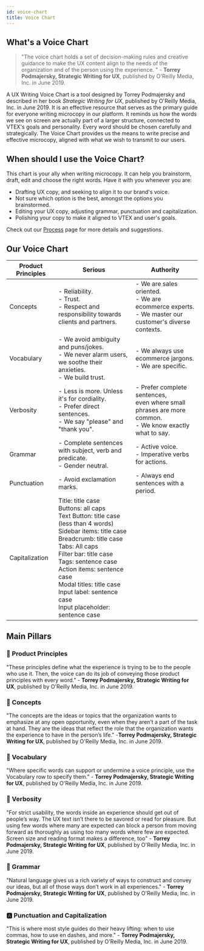 ```yaml
---
id: voice-chart
title: Voice Chart
---
```


## What's a Voice Chart

> "The voice chart holds a set of decision-making rules and creative guidance to make the UX content align to the needs of the organization and of the person using the experience. " - **Torrey Podmajersky, Strategic Writing for UX**, published by O'Reilly Media, Inc. in June 2019.

A UX Writing Voice Chart is a tool designed by Torrey Podmajersky and described in her book *Strategic Writing for UX*, published by O'Reilly Media, Inc. in June 2019. It is an effective resource that serves as the primary guide for everyone writing microcopy in our platform. It reminds us how the words we see on screen are actually part of a larger structure, connected to VTEX's goals and personality. Every word should be chosen carefully and strategically. The Voice Chart provides us the means to write precise and effective microcopy, aligned with what we wish to transmit to our users. 

## When should I use the Voice Chart?

This chart is your ally when writing microcopy. It can help you brainstorm, draft, edit and choose the right words. 
Have it with you whenever you are:
- Drafting UX copy, and seeking to align it to our brand's voice.   
- Not sure which option is the best, amongst the options you brainstormed.    
- Editing your UX copy, adjusting grammar, punctuation and capitalization.  
- Polishing your copy to make it aligned to VTEX and user's goals.  

Check out our [Process](/docs/best-practices/process) page for more details and suggestions. 



## Our Voice Chart

| Product Principles | Serious | Authority |
|--------------------|---------|-----------|
| Concepts           | - Reliability. <br />- Trust. <br />- Respect and responsibility towards clients and partners. | - We are sales oriented.    <br />- We are ecommerce experts.    <br />- We master our customer's diverse contexts.    |
| Vocabulary         | - We avoid ambiguity and puns/jokes.   <br />- We never alarm users, we soothe their anxieties.   <br />- We build trust. | - We always use ecommerce jargons.  <br />- We are specific. |
| Verbosity          | - Less is more. Unless it's for cordiality.  <br />- Prefer direct sentences.   <br />- We say "please" and "thank you".  | - Prefer complete sentences,<br />even where small phrases are more common.   <br />- We know exactly what to say. |
| Grammar            | - Complete sentences with subject, verb and predicate.<br />- Gender neutral. | - Active voice.  <br />- Imperative verbs for actions. |
| Punctuation        | - Avoid exclamation marks. | - Always end sentences with a period.                                                                              |
| Capitalization     | Title: title case  <br />Buttons: all caps  <br />Text Button: title case (less than 4 words)  <br />Sidebar items: title case  <br />Breadcrumb: title case  <br />Tabs: All caps  <br />Filter bar: title case  <br />Tags: sentence case  <br />Action items: sentence case  <br />Modal titles: title case  <br />Input label: sentence case  <br />Input placeholder: sentence case   |                                                                                                                    |

## Main Pillars

### 🧭 Product Principles

"These principles define what the experience is trying to be to the people who use it. Then, the voice can do its job of conveying those product principles with every word." - **Torrey Podmajersky, Strategic Writing for UX**, published by O'Reilly Media, Inc. in June 2019.


### 🎯 Concepts

"The concepts are the ideas or topics that the organization wants to emphasize at any open opportunity, even when they aren’t a part of the task at hand. They are the ideas that reflect the role that the organization wants the experience to have in the person’s life." -**Torrey Podmajersky, Strategic Writing for UX**, published by O'Reilly Media, Inc. in June 2019.


### 📖 Vocabulary

"Where specific words can support or undermine a voice principle, use the Vocabulary row to specify them." - **Torrey Podmajersky, Strategic Writing for UX**, published by O'Reilly Media, Inc. in June 2019.


### 💬 Verbosity

"For strict usability, the words inside an experience should get out of people’s way. The UX text isn’t there to be savored or read for pleasure. But using few words where many are expected can block a person from moving forward as thoroughly as using too many words where few are expected. Screen size and reading format makes a difference, too" - **Torrey Podmajersky, Strategic Writing for UX**, published by O'Reilly Media, Inc. in June 2019.
 

### 📝 Grammar

"Natural language gives us a rich variety of ways to construct and convey our ideas, but all of those ways don’t work in all experiences." - **Torrey Podmajersky, Strategic Writing for UX**, published by O'Reilly Media, Inc. in June 2019.

### 🅰️ Punctuation and Capitalization

"This is where most style guides do their heavy lifting: when to use commas, how to use en dashes, and more." - **Torrey Podmajersky, Strategic Writing for UX**, published by O'Reilly Media, Inc. in June 2019.